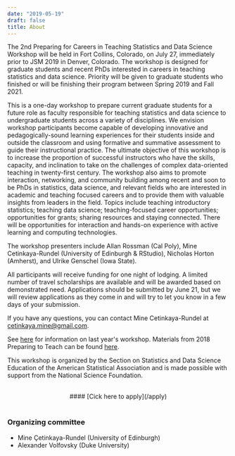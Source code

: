 ```yaml
---
date: "2019-05-19"
draft: false
title: About
---
```


The 2nd Preparing for Careers in Teaching Statistics and Data Science Workshop will be held in Fort Collins, Colorado, on July 27, immediately prior to JSM 2019 in Denver, Colorado. The workshop is designed for graduate students and recent PhDs interested in careers in teaching statistics and data science. Priority will be given to graduate students who finished or will be finishing their program between Spring 2019 and Fall 2021.

This is a one-day workshop to prepare current graduate students for a future role as faculty responsible for teaching statistics and data science to undergraduate students across a variety of disciplines. We envision workshop participants become capable of developing innovative and pedagogically-sound learning experiences for their students inside and outside the classroom and using formative and summative assessment to guide their instructional practice. The ultimate objective of this workshop is to increase the proportion of successful instructors who have the skills, capacity, and inclination to take on the challenges of complex data-oriented teaching in twenty-first century. The workshop also aims to promote interaction, networking, and community building among recent and soon to be PhDs in statistics, data science, and relevant fields who are interested in academic and teaching focused careers and to provide them with valuable insights from leaders in the field. Topics include teaching introductory statistics; teaching data science; teaching-focused career opportunities; opportunities for grants; sharing resources and staying connected. There will be opportunities for interaction and hands-on experience with active learning and computing technologies.

The workshop presenters include Allan Rossman (Cal Poly), Mine Cetinkaya-Rundel (University of Edinburgh & RStudio), Nicholas Horton (Amherst), and Ulrike Genschel (Iowa State).

All participants will receive funding for one night of lodging. A limited number of travel scholarships are available and will be awarded based on demonstrated need. Applications should be submitted by June 21, but we will review applications as they come in and will try to let you know in a few days of your submission. 

If you have any questions, you can contact Mine Cetinkaya-Rundel at [cetinkaya.mine@gmail.com](mailto:cetinkaya.mine@gmail.com).

See [here](https://sites.google.com/view/preparetoteach) for information on last year's workshop. Materials from 2018 Preparing to Teach can be found [here](https://github.com/mine-cetinkaya-rundel/preparing-to-teach).

This workshop is organized by the Section on Statistics and Data Science Education of the American Statistical Association and is made possible with support from the National Science Foundation.

<br>
<center>
#### [Cick here to apply](/apply)
</center>
<br>

### Organizing committee

- Mine Çetinkaya-Rundel (University of Edinburgh)
- Alexander Volfovsky (Duke University)
